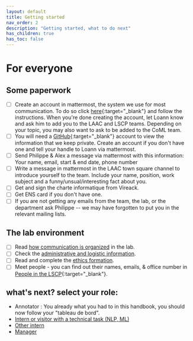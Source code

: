 ```yaml
---
layout: default
title: Getting started
nav_order: 2
description: "Getting started, what to do next"
has_children: true
has_toc: false
---
```


# For everyone

## Some paperwork

- [ ] Create an account in mattermost, the system we use for most communication. To do so click [here](https://mattermost.cognitive-ml.fr/signup_user_complete/?id=jmes7xi5obbmtnjw1bnn1o8tnh){:target="_blank"} and follow the instructions. When you're done creating the account, let Loann know and ask him to add you to the LAAC and LSCP teams.  Depending on your topic, you may also want to ask to be added to the CoML team.
- [ ] You will need a [GitHub](https://github.com){:target="_blank"} account to view the information that we keep private. Create an account if you don't have one and tell your handle to Loann via mattermost.
- [ ] Send Philippe & Alex a message via mattermost with this information: Your name, email, start & end date, phone number
- [ ] Write a message in mattermost in the LAAC town square channel to introduce yourself to the team. Include your name, position, work subject and a funny/unsual/interesting fact about you.
- [ ] Get and sign the charte informatique from Vireack.
- [ ] Get ENS card if you don't have one.
- [ ] If you are not getting any emails from the team, the lab, or the department ask Philippe -- we may have forgotten to put you in the relevant mailing lists.

## The lab environment

- [ ] Read [how communication is organized](./communication) in the lab.
- [ ] Check the [administrative and logistic information](./logistics).
- [ ] Read and complete the [ethics formation](./ethics).
- [ ] Meet people - you can find out their names, emails, & office number in 
[People in the LSCP](https://docs.google.com/spreadsheets/d/1-e8knsDx-rcT-nSBc66jt5cV6788EMgOjDpw8wzcfe4/edit#gid=0){:target="_blank"}.

## what's next? select your role:

- Annotator : You already what you had to in this handbook, you should now follow your "tableau de bord".
- [Intern or visitor with a technical task (NLP, ML)](./getting-started/interns-tech)
- [Other intern](./getting-started/interns-other)
- [Manager](./getting-started/managers)

<!--- Scripts that are required for this specific page. It won't be displayed. Keep that section after all markdown.
-->
<script>
/*Enables the checkboxes*/
var inp = document.getElementsByTagName("input");
for (var i = 0; i < inp.length; i++) {
    if ( inp[i].type == "checkbox" ) {
        inp[i].disabled=false;
    }
}
</script>
